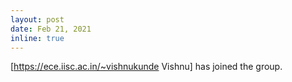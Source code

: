 ```yaml
---
layout: post
date: Feb 21, 2021
inline: true
---
```


[https://ece.iisc.ac.in/~vishnukunde Vishnu] has joined the group.
